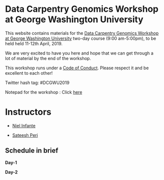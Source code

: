 Data Carpentry Genomics Workshop at George Washington University
===

This website contains materials for the [Data Carpentry Genomics Workshop at George Washington University](https://sateeshperi.github.io/2019-04-11-gwu/) two-day course (9:00 am-5:00pm), to be held held 11-12th April, 2019.

We are very excited to have you here and hope that we can get through a lot of material by the end of the workshop.

This workshop runs under a [Code of Conduct](code_of_conduct.html). Please respect it and be excellent to each other!

Twitter hash tag: #DCGWU2019

Notepad for the workshop : Click [here](https://hackmd.io/nPo6cXDOSye5I0tOqeF3Jg#)

# Instructors

* [Niel Infante]()

* [Sateesh Peri](https://sateeshperi.github.io/)

## Schedule in brief

**Day-1**

**Day-2**
